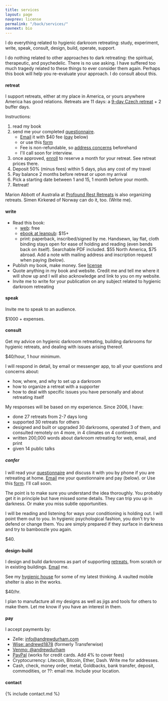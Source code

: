 ```yaml
---
title: services
layout: page
navprev: license
permalink: "/back/services/"
navnext: bio
---
```


I do everything related to hygienic darkroom retreating: study, experiment, write, speak, consult, design, build, operate, support.

I do nothing related to other approaches to dark retreating: the spiritual, therapeutic, and psychedelic. There is no use asking. I have suffered too much tragedy related to these things to ever consider them again. Perhaps this book will help you re-evaluate your approach. I do consult about this.

#### retreat

I support retreats, either at my place in America, or yours anywhere America has good relations. Retreats are 11 days: a [9-day Czech retreat](/format#czech) + 2 buffer days. 

Instructions:

1. read my book
2. send me your completed [questionnaire](/prepare#questionnaire). 
	- [Email](/about#contact) it with $40 fee ([pay](/back/services#pay) below)
	- or use this [form](/resource/questionnaire)
	- Fee is non-refundable, so [address concerns](/about#contact) beforehand
	- I'll call soon for interview.
3. once approved, [enroll](/resource/enroll) to reserve a month for your retreat. See retreat prices there.
4. Deposit 50% (minus fees) within 5 days, plus any cost of my travel
3. Pay balance 2 months before retreat or upon my arrival
6. Pick a starting date between 1 and 15, 1 month before your month. 
7. Retreat!

Marion Abbott of Australia at [Profound Rest Retreats](https://profoundrest.wordpress.com) is also organizing retreats. Simen Kirker&oslash;d of Norway can do it, too. (Write me).

#### write

- Read this book:
	- [web](/): free
	- [ebook at leanpub](https://leanpub.com/darkroomretreat): $15+
	- print: paperback, inscribed/signed by me. Handsewn, lay flat, cloth binding stays open for ease of holding and reading (even bends back on itself). Searchable PDF included. $55 North America, $75 abroad. Add a note with mailing address and inscription request when paying (below).
- Publish my book, make money. See [license](/back/license/)
- Quote anything in my book and website. Credit me and tell me where it will show up and I will also acknowledge and link to you on my website.
- Invite me to write for your publication on any subject related to hygienic darkroom retreating

#### speak

Invite me to speak to an audience.

$1000 + expenses.

#### consult

Get my advice on hygienic darkroom retreating, building darkrooms for hygienic retreats, and dealing with issues arising thereof.

$40/hour, 1 hour minimum.

I will respond in detail, by email or messenger app, to all your questions and concerns about:

- how, where, and why to set up a darkroom
- how to organize a retreat with a supporter
- how to deal with specific issues you have personally and about retreating itself

My responses will be based on my experience. Since 2006, I have:

- done 27 retreats from 2-7 days long
- supported 30 retreats for others
- designed and built or upgraded 30 darkrooms, operated 3 of them, and consulted remotely on 4 more, in 4 climates on 4 continents 
- written 200,000 words about darkroom retreating for web, email, and print
- given 14 public talks

##### confer

I will read your [questionnaire](/prepare#questionnaire) and discuss it with you by phone if you are retreating at home. [Email](/about#contact) me your questionnaire and pay (below). or Use this [form](/resource/questionnaire). I'll call soon.

The point is to make sure you understand the idea thoroughly. You probably get it in principle but have missed some details. They can trip you up in darkness. Or make you miss subtle opportunities.

I will be reading and listening for ways your conditioning is holding out. I will point them out to you. In hygienic psychological fashion, you don't try to defend or change them. You are simply prepared if they surface in darkness and try to bamboozle you again.

$40.

#### design-build

I design and build darkrooms as part of supporting [retreats](/back/services#retreat), from scratch or in existing buildings. [Email](/about#contact) me.

See my [hygienic house](/plan) for some of my latest thinking. A vaulted mobile shelter is also in the works.

$40/hr.

I plan to manufacture all my designs as well as jigs and tools for others to make them. Let me know if you have an interest in them.

#### pay

I accept payments by:

- Zelle: info@andrewdurham.com
- [Wise: andrewd1878](https://wise.com/share/andrewd1878) (formerly Transferwise)
- [Venmo: @andrewdurham](https://venmo.com/u/andrewdurham)
- [PayPal](https://www.paypal.com/donate?token=aa7Yi4BeH9QEQlF0uONZowYEckaUtuDb2u1ZIwDisK3YVvEeLKWSr3ODkVOQjjqI6wr1UXWUyLsJjQ5V) (works for credit cards. Add 4% to cover fees)
- Cryptocurrency: Litecoin, Bitcoin, Ether, Dash. Write me for addresses. 
- Cash, check, money order, metal, Goldbacks, bank transfer, deposit, commodities, or ??: email me. Include your location.

#### contact

{% include contact.md %}
